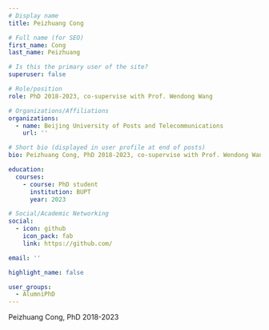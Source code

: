 ```yaml
---
# Display name
title: Peizhuang Cong

# Full name (for SEO)
first_name: Cong
last_name: Peizhuang

# Is this the primary user of the site?
superuser: false

# Role/position
role: PhD 2018-2023, co-supervise with Prof. Wendong Wang

# Organizations/Affiliations
organizations:
  - name: Beijing University of Posts and Telecommunications
    url: ''

# Short bio (displayed in user profile at end of posts)
bio: Peizhuang Cong, PhD 2018-2023, co-supervise with Prof. Wendong Wang

education:
  courses:
    - course: PhD student
      institution: BUPT
      year: 2023

# Social/Academic Networking
social:
  - icon: github
    icon_pack: fab
    link: https://github.com/

email: ''

highlight_name: false

user_groups:
  - AlumniPhD
---
```

Peizhuang Cong, PhD 2018-2023